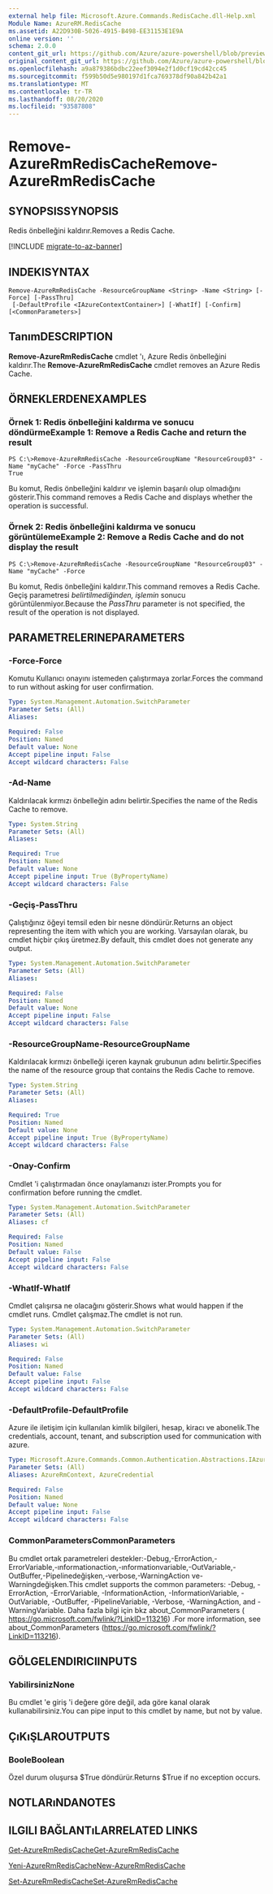 ```yaml
---
external help file: Microsoft.Azure.Commands.RedisCache.dll-Help.xml
Module Name: AzureRM.RedisCache
ms.assetid: A22D930B-5026-4915-B498-EE31153E1E9A
online version: ''
schema: 2.0.0
content_git_url: https://github.com/Azure/azure-powershell/blob/preview/src/ResourceManager/RedisCache/Commands.RedisCache/help/Remove-AzureRmRedisCache.md
original_content_git_url: https://github.com/Azure/azure-powershell/blob/preview/src/ResourceManager/RedisCache/Commands.RedisCache/help/Remove-AzureRmRedisCache.md
ms.openlocfilehash: a9a879386bdbc22eef3094e2f1d0cf19cd42cc45
ms.sourcegitcommit: f599b50d5e980197d1fca769378df90a842b42a1
ms.translationtype: MT
ms.contentlocale: tr-TR
ms.lasthandoff: 08/20/2020
ms.locfileid: "93587808"
---
```

# <span data-ttu-id="ff300-101">Remove-AzureRmRedisCache</span><span class="sxs-lookup"><span data-stu-id="ff300-101">Remove-AzureRmRedisCache</span></span>

## <span data-ttu-id="ff300-102">SYNOPSIS</span><span class="sxs-lookup"><span data-stu-id="ff300-102">SYNOPSIS</span></span>
<span data-ttu-id="ff300-103">Redis önbelleğini kaldırır.</span><span class="sxs-lookup"><span data-stu-id="ff300-103">Removes a Redis Cache.</span></span>

[!INCLUDE [migrate-to-az-banner](../../includes/migrate-to-az-banner.md)]

## <span data-ttu-id="ff300-104">INDEKI</span><span class="sxs-lookup"><span data-stu-id="ff300-104">SYNTAX</span></span>

```
Remove-AzureRmRedisCache -ResourceGroupName <String> -Name <String> [-Force] [-PassThru]
 [-DefaultProfile <IAzureContextContainer>] [-WhatIf] [-Confirm] [<CommonParameters>]
```

## <span data-ttu-id="ff300-105">Tanım</span><span class="sxs-lookup"><span data-stu-id="ff300-105">DESCRIPTION</span></span>
<span data-ttu-id="ff300-106">**Remove-AzureRmRedisCache** cmdlet 'ı, Azure Redis önbelleğini kaldırır.</span><span class="sxs-lookup"><span data-stu-id="ff300-106">The **Remove-AzureRmRedisCache** cmdlet removes an Azure Redis Cache.</span></span>

## <span data-ttu-id="ff300-107">ÖRNEKLERDEN</span><span class="sxs-lookup"><span data-stu-id="ff300-107">EXAMPLES</span></span>

### <span data-ttu-id="ff300-108">Örnek 1: Redis önbelleğini kaldırma ve sonucu döndürme</span><span class="sxs-lookup"><span data-stu-id="ff300-108">Example 1: Remove a Redis Cache and return the result</span></span>
```
PS C:\>Remove-AzureRmRedisCache -ResourceGroupName "ResourceGroup03" -Name "myCache" -Force -PassThru
True
```

<span data-ttu-id="ff300-109">Bu komut, Redis önbelleğini kaldırır ve işlemin başarılı olup olmadığını gösterir.</span><span class="sxs-lookup"><span data-stu-id="ff300-109">This command removes a Redis Cache and displays whether the operation is successful.</span></span>

### <span data-ttu-id="ff300-110">Örnek 2: Redis önbelleğini kaldırma ve sonucu görüntüleme</span><span class="sxs-lookup"><span data-stu-id="ff300-110">Example 2: Remove a Redis Cache and do not display the result</span></span>
```
PS C:\>Remove-AzureRmRedisCache -ResourceGroupName "ResourceGroup03" -Name "myCache" -Force
```

<span data-ttu-id="ff300-111">Bu komut, Redis önbelleğini kaldırır.</span><span class="sxs-lookup"><span data-stu-id="ff300-111">This command removes a Redis Cache.</span></span>
<span data-ttu-id="ff300-112">Geçiş parametresi *belirtilmediğinden, işlemin* sonucu görüntülenmiyor.</span><span class="sxs-lookup"><span data-stu-id="ff300-112">Because the *PassThru* parameter is not specified, the result of the operation is not displayed.</span></span>

## <span data-ttu-id="ff300-113">PARAMETRELERINE</span><span class="sxs-lookup"><span data-stu-id="ff300-113">PARAMETERS</span></span>

### <span data-ttu-id="ff300-114">-Force</span><span class="sxs-lookup"><span data-stu-id="ff300-114">-Force</span></span>
<span data-ttu-id="ff300-115">Komutu Kullanıcı onayını istemeden çalıştırmaya zorlar.</span><span class="sxs-lookup"><span data-stu-id="ff300-115">Forces the command to run without asking for user confirmation.</span></span>

```yaml
Type: System.Management.Automation.SwitchParameter
Parameter Sets: (All)
Aliases: 

Required: False
Position: Named
Default value: None
Accept pipeline input: False
Accept wildcard characters: False
```

### <span data-ttu-id="ff300-116">-Ad</span><span class="sxs-lookup"><span data-stu-id="ff300-116">-Name</span></span>
<span data-ttu-id="ff300-117">Kaldırılacak kırmızı önbelleğin adını belirtir.</span><span class="sxs-lookup"><span data-stu-id="ff300-117">Specifies the name of the Redis Cache to remove.</span></span>

```yaml
Type: System.String
Parameter Sets: (All)
Aliases: 

Required: True
Position: Named
Default value: None
Accept pipeline input: True (ByPropertyName)
Accept wildcard characters: False
```

### <span data-ttu-id="ff300-118">-Geçiş</span><span class="sxs-lookup"><span data-stu-id="ff300-118">-PassThru</span></span>
<span data-ttu-id="ff300-119">Çalıştığınız öğeyi temsil eden bir nesne döndürür.</span><span class="sxs-lookup"><span data-stu-id="ff300-119">Returns an object representing the item with which you are working.</span></span>
<span data-ttu-id="ff300-120">Varsayılan olarak, bu cmdlet hiçbir çıkış üretmez.</span><span class="sxs-lookup"><span data-stu-id="ff300-120">By default, this cmdlet does not generate any output.</span></span>

```yaml
Type: System.Management.Automation.SwitchParameter
Parameter Sets: (All)
Aliases: 

Required: False
Position: Named
Default value: None
Accept pipeline input: False
Accept wildcard characters: False
```

### <span data-ttu-id="ff300-121">-ResourceGroupName</span><span class="sxs-lookup"><span data-stu-id="ff300-121">-ResourceGroupName</span></span>
<span data-ttu-id="ff300-122">Kaldırılacak kırmızı önbelleği içeren kaynak grubunun adını belirtir.</span><span class="sxs-lookup"><span data-stu-id="ff300-122">Specifies the name of the resource group that contains the Redis Cache to remove.</span></span>

```yaml
Type: System.String
Parameter Sets: (All)
Aliases: 

Required: True
Position: Named
Default value: None
Accept pipeline input: True (ByPropertyName)
Accept wildcard characters: False
```

### <span data-ttu-id="ff300-123">-Onay</span><span class="sxs-lookup"><span data-stu-id="ff300-123">-Confirm</span></span>
<span data-ttu-id="ff300-124">Cmdlet 'i çalıştırmadan önce onaylamanızı ister.</span><span class="sxs-lookup"><span data-stu-id="ff300-124">Prompts you for confirmation before running the cmdlet.</span></span>

```yaml
Type: System.Management.Automation.SwitchParameter
Parameter Sets: (All)
Aliases: cf

Required: False
Position: Named
Default value: False
Accept pipeline input: False
Accept wildcard characters: False
```

### <span data-ttu-id="ff300-125">-WhatIf</span><span class="sxs-lookup"><span data-stu-id="ff300-125">-WhatIf</span></span>
<span data-ttu-id="ff300-126">Cmdlet çalışırsa ne olacağını gösterir.</span><span class="sxs-lookup"><span data-stu-id="ff300-126">Shows what would happen if the cmdlet runs.</span></span>
<span data-ttu-id="ff300-127">Cmdlet çalışmaz.</span><span class="sxs-lookup"><span data-stu-id="ff300-127">The cmdlet is not run.</span></span>

```yaml
Type: System.Management.Automation.SwitchParameter
Parameter Sets: (All)
Aliases: wi

Required: False
Position: Named
Default value: False
Accept pipeline input: False
Accept wildcard characters: False
```

### <span data-ttu-id="ff300-128">-DefaultProfile</span><span class="sxs-lookup"><span data-stu-id="ff300-128">-DefaultProfile</span></span>
<span data-ttu-id="ff300-129">Azure ile iletişim için kullanılan kimlik bilgileri, hesap, kiracı ve abonelik.</span><span class="sxs-lookup"><span data-stu-id="ff300-129">The credentials, account, tenant, and subscription used for communication with azure.</span></span>

```yaml
Type: Microsoft.Azure.Commands.Common.Authentication.Abstractions.IAzureContextContainer
Parameter Sets: (All)
Aliases: AzureRmContext, AzureCredential

Required: False
Position: Named
Default value: None
Accept pipeline input: False
Accept wildcard characters: False
```

### <span data-ttu-id="ff300-130">CommonParameters</span><span class="sxs-lookup"><span data-stu-id="ff300-130">CommonParameters</span></span>
<span data-ttu-id="ff300-131">Bu cmdlet ortak parametreleri destekler:-Debug,-ErrorAction,-ErrorVariable,-ınformationaction,-ınformationvariable,-OutVariable,-OutBuffer,-Pipelinedeğişken,-verbose,-WarningAction ve-Warningdeğişken.</span><span class="sxs-lookup"><span data-stu-id="ff300-131">This cmdlet supports the common parameters: -Debug, -ErrorAction, -ErrorVariable, -InformationAction, -InformationVariable, -OutVariable, -OutBuffer, -PipelineVariable, -Verbose, -WarningAction, and -WarningVariable.</span></span> <span data-ttu-id="ff300-132">Daha fazla bilgi için bkz about_CommonParameters ( https://go.microsoft.com/fwlink/?LinkID=113216) .</span><span class="sxs-lookup"><span data-stu-id="ff300-132">For more information, see about_CommonParameters (https://go.microsoft.com/fwlink/?LinkID=113216).</span></span>

## <span data-ttu-id="ff300-133">GÖLGELENDIRICI</span><span class="sxs-lookup"><span data-stu-id="ff300-133">INPUTS</span></span>

### <span data-ttu-id="ff300-134">Yabilirsiniz</span><span class="sxs-lookup"><span data-stu-id="ff300-134">None</span></span>
<span data-ttu-id="ff300-135">Bu cmdlet 'e giriş 'i değere göre değil, ada göre kanal olarak kullanabilirsiniz.</span><span class="sxs-lookup"><span data-stu-id="ff300-135">You can pipe input to this cmdlet by name, but not by value.</span></span>

## <span data-ttu-id="ff300-136">ÇıKıŞLAR</span><span class="sxs-lookup"><span data-stu-id="ff300-136">OUTPUTS</span></span>

### <span data-ttu-id="ff300-137">Boole</span><span class="sxs-lookup"><span data-stu-id="ff300-137">Boolean</span></span>
<span data-ttu-id="ff300-138">Özel durum oluşursa $True döndürür.</span><span class="sxs-lookup"><span data-stu-id="ff300-138">Returns $True if no exception occurs.</span></span>

## <span data-ttu-id="ff300-139">NOTLARıNDA</span><span class="sxs-lookup"><span data-stu-id="ff300-139">NOTES</span></span>

## <span data-ttu-id="ff300-140">ILGILI BAĞLANTıLAR</span><span class="sxs-lookup"><span data-stu-id="ff300-140">RELATED LINKS</span></span>

[<span data-ttu-id="ff300-141">Get-AzureRmRedisCache</span><span class="sxs-lookup"><span data-stu-id="ff300-141">Get-AzureRmRedisCache</span></span>](./Get-AzureRmRedisCache.md)

[<span data-ttu-id="ff300-142">Yeni-AzureRmRedisCache</span><span class="sxs-lookup"><span data-stu-id="ff300-142">New-AzureRmRedisCache</span></span>](./New-AzureRmRedisCache.md)

[<span data-ttu-id="ff300-143">Set-AzureRmRedisCache</span><span class="sxs-lookup"><span data-stu-id="ff300-143">Set-AzureRmRedisCache</span></span>](./Set-AzureRmRedisCache.md)


